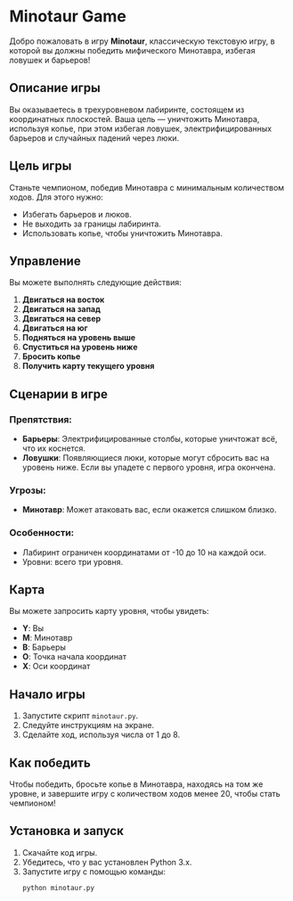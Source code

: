 # Minotaur Game

Добро пожаловать в игру **Minotaur**, классическую текстовую игру, в которой вы должны победить мифического Минотавра, избегая ловушек и барьеров!

## Описание игры
Вы оказываетесь в трехуровневом лабиринте, состоящем из координатных плоскостей. Ваша цель — уничтожить Минотавра, используя копье, при этом избегая ловушек, электрифицированных барьеров и случайных падений через люки.

## Цель игры
Станьте чемпионом, победив Минотавра с минимальным количеством ходов. Для этого нужно:
- Избегать барьеров и люков.
- Не выходить за границы лабиринта.
- Использовать копье, чтобы уничтожить Минотавра.

## Управление
Вы можете выполнять следующие действия:

1. **Двигаться на восток**
2. **Двигаться на запад**
3. **Двигаться на север**
4. **Двигаться на юг**
5. **Подняться на уровень выше**
6. **Спуститься на уровень ниже**
7. **Бросить копье**
8. **Получить карту текущего уровня**

## Сценарии в игре

### Препятствия:
- **Барьеры**: Электрифицированные столбы, которые уничтожат всё, что их коснется.
- **Ловушки**: Появляющиеся люки, которые могут сбросить вас на уровень ниже. Если вы упадете с первого уровня, игра окончена.

### Угрозы:
- **Минотавр**: Может атаковать вас, если окажется слишком близко.

### Особенности:
- Лабиринт ограничен координатами от -10 до 10 на каждой оси.
- Уровни: всего три уровня.

## Карта
Вы можете запросить карту уровня, чтобы увидеть:
- **Y**: Вы
- **M**: Минотавр
- **B**: Барьеры
- **O**: Точка начала координат
- **X**: Оси координат

## Начало игры
1. Запустите скрипт `minotaur.py`.
2. Следуйте инструкциям на экране.
3. Сделайте ход, используя числа от 1 до 8.

## Как победить
Чтобы победить, бросьте копье в Минотавра, находясь на том же уровне, и завершите игру с количеством ходов менее 20, чтобы стать чемпионом!

## Установка и запуск
1. Скачайте код игры.
2. Убедитесь, что у вас установлен Python 3.x.
3. Запустите игру с помощью команды:
   ```bash
   python minotaur.py
